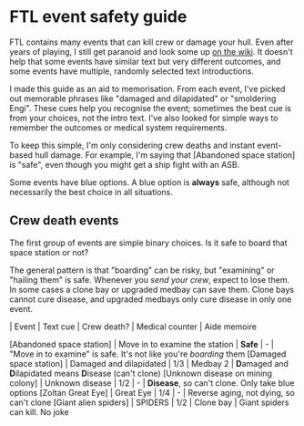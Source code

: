 # FTL event safety guide

FTL contains many events that can kill crew or damage your hull. Even after years of playing, I still get paranoid and look some up [on the wiki](https://ftl.fandom.com/wiki/Random_Events). It doesn't help that some events have similar text but very different outcomes, and some events have multiple, randomly selected text introductions.

I made this guide as an aid to memorisation. From each event, I've picked out memorable phrases like "damaged and dilapidated" or "smoldering Engi". These cues help you recognise the event; sometimes the best cue is from your choices, not the intro text. I've also looked for simple ways to remember the outcomes or medical system requirements.

To keep this simple, I'm only considering crew deaths and instant event-based hull damage. For example, I'm saying that [Abandoned space station] is "safe", even though you might get a ship fight with an ASB.

Some events have blue options. A blue option is **always** safe, although not necessarily the best choice in all situations.

## Crew death events

The first group of events are simple binary choices. Is it safe to board that space station or not?

The general pattern is that "boarding" can be risky, but "examining" or "hailing them" is safe. Whenever you *send your crew*, expect to lose them. In some cases a clone bay or upgraded medbay can save them. Clone bays cannot cure disease, and upgraded medbays only cure disease in only one event.

| Event | Text cue | Crew death? | Medical counter | Aide memoire

[Abandoned space station] | Move in to examine the station | **Safe** | - | "Move in to examine" is safe. It's not like you're *boarding* them
[Damaged space station] | Damaged and dilapidated | 1/3 | Medbay 2 | **D**amaged and **D**ilapidated means **D**isease (can't clone)
[Unknown disease on mining colony] | Unknown disease | 1/2 | - | **Disease**, so can't clone. Only take blue options
[Zoltan Great Eye] | Great Eye | 1/4 | - | Reverse aging, not dying, so can't clone
[Giant alien spiders] | SPIDERS | 1/2 | Clone bay |  Giant spiders can kill. No joke
